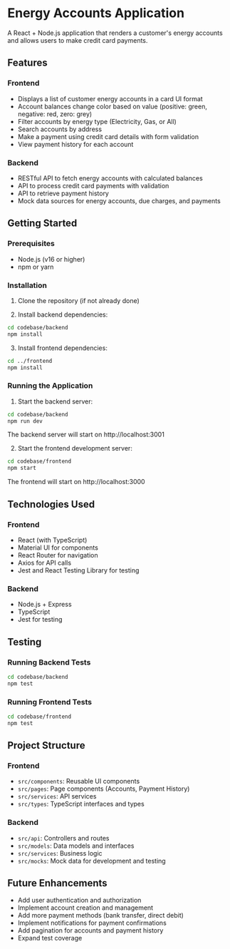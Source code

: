 # Energy Accounts Application

A React + Node.js application that renders a customer's energy accounts and allows users to make credit card payments.

## Features

### Frontend
- Displays a list of customer energy accounts in a card UI format
- Account balances change color based on value (positive: green, negative: red, zero: grey)
- Filter accounts by energy type (Electricity, Gas, or All)
- Search accounts by address
- Make a payment using credit card details with form validation
- View payment history for each account

### Backend
- RESTful API to fetch energy accounts with calculated balances
- API to process credit card payments with validation
- API to retrieve payment history
- Mock data sources for energy accounts, due charges, and payments

## Getting Started

### Prerequisites
- Node.js (v16 or higher)
- npm or yarn

### Installation

1. Clone the repository (if not already done)

2. Install backend dependencies:
```bash
cd codebase/backend
npm install
```

3. Install frontend dependencies:
```bash
cd ../frontend
npm install
```

### Running the Application

1. Start the backend server:
```bash
cd codebase/backend
npm run dev
```
The backend server will start on http://localhost:3001

2. Start the frontend development server:
```bash
cd codebase/frontend
npm start
```
The frontend will start on http://localhost:3000

## Technologies Used

### Frontend
- React (with TypeScript)
- Material UI for components
- React Router for navigation
- Axios for API calls
- Jest and React Testing Library for testing

### Backend
- Node.js + Express
- TypeScript
- Jest for testing

## Testing

### Running Backend Tests
```bash
cd codebase/backend
npm test
```

### Running Frontend Tests
```bash
cd codebase/frontend
npm test
```

## Project Structure

### Frontend
- `src/components`: Reusable UI components
- `src/pages`: Page components (Accounts, Payment History)
- `src/services`: API services
- `src/types`: TypeScript interfaces and types

### Backend
- `src/api`: Controllers and routes
- `src/models`: Data models and interfaces
- `src/services`: Business logic
- `src/mocks`: Mock data for development and testing

## Future Enhancements

- Add user authentication and authorization
- Implement account creation and management
- Add more payment methods (bank transfer, direct debit)
- Implement notifications for payment confirmations
- Add pagination for accounts and payment history
- Expand test coverage